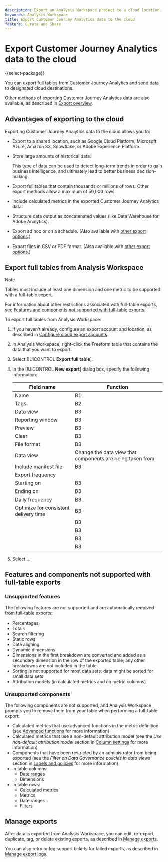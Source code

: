 ```yaml
---
description: Export an Analysis Workspace project to a cloud location.
keywords: Analysis Workspace
title: Export Customer Journey Analytics data to the cloud
feature: Curate and Share
---
```

# Export Customer Journey Analytics data to the cloud

{{select-package}}

You can export full tables from Customer Journey Analytics and send data to designated cloud destinations. 

Other methods of exporting Customer Journey Analytics data are also available, as described in [Export overview](/help/analysis-workspace/export/export-project-overview.md).

## Advantages of exporting to the cloud

Exporting Customer Journey Analytics data to the cloud allows you to: 

* Export to a shared location, such as Google Cloud Platform, Microsoft Azure, Amazon S3, Snowflake, or Adobe Experience Platform.

* Store large amounts of historical data.

  This type of data can be used to detect long-term trends in order to gain business intelligence, and ultimately lead to better business decision-making.
  
* Export full tables that contain thousands or millions of rows. Other export methods allow a maximum of 50,000 rows.

* Include calculated metrics in the exported Customer Journey Analytics data.

* Structure data output as concatenated values (like Data Warehouse for Adobe Analytics).

* Export ad hoc or on a schedule. (Also available with [other export options](/help/analysis-workspace/export/export-project-overview.md).)

* Export files in CSV or PDF format. (Also available with [other export options](/help/analysis-workspace/export/export-project-overview.md).)

## Export full tables from Analysis Workspace

>[!NOTE]
>
>Tables must include at least one dimension and one metric to be supported with a full-table export. 
>
>For information about other restrictions associated with full-table exports, see [Features and components not supported with full-table exports](#features-and-components-not-supported-with-full-table-exports).

To export full tables from Analysis Workspace:

1. If you haven't already, configure an export account and location, as described in [Configure cloud export accounts](/help/components/exports/cloud-export-accounts.md).

1. In Analysis Workspace, right-click the Freeform table that contains the data that you want to export. 

1. Select [!UICONTROL **Export full table**].

1. In the [!UICONTROL **New export**] dialog box, specify the following information:

   |Field name | Function | 
   |---------|----------|
   | Name | B1 | 
   | Tags | B2 | 
   | Data view | B3 | 
   | Reporting window | B3 | 
   | Preview | B3 | 
   | Clear | B3 | 
   | File format | B3 | 
   | Data view | Change the data view that components are being taken from <!-- re-word. A data view drop-down will be updated. Also adding a Data view column in the export. (I also might need to write a warning dialog that comes up if there are components that don't exist in the new data view they're picking -->
   | Include manifest file | B3 | 
   | Export frequency | <!-- We'll add One Time, and then the below will go away... It's either a drop-down or a range picker. Both in the Data table section above. Lookback window changes depending on what is selected (if they're doing Daily, then we might not let them look back to the last year)... --> | 
   | Starting on  | B3 | 
   | Ending on | B3 | 
   | Daily frequency | B3 | 
   | Optimize for consistent delivery time | B3 | 
   |  | B3 |
   |  | B3 |
   |  | B3 |
   |  | B3 |

1. Select ...

## Features and components not supported with full-table exports

### Unsupported features

The following features are not supported and are automatically removed from full-table exports:

* Percentages
* Totals
* Search filtering
* Static rows
* Date aligning
* Dynamic dimensions
* Dimensions in the first breakdown are converted and added as a secondary dimension in the row of the exported table; any other breakdowns are not included in the table
* Sorting is not supported for most data sets; data might be sorted for small data sets
* Attribution models (in calculated metrics and on metric columns)

### Unsupported components

The following components are not supported, and Analysis Workspace prompts you to remove them from your table when performing a full-table export:

* Calculated metrics that use advanced functions in the metric definition (see [Advanced functions](/help/components/calc-metrics/cm-adv-functions.md) for more information)
* Calculated metrics that use a non-default attribution model (see the *Use non-default attribution model* section in [Column settings](/help/analysis-workspace/visualizations/freeform-table/column-row-settings/column-settings.md) for more information)
* Components that have been restricted by an administrator from being exported (see the *Filter on Data Governance policies in data views* section in [Labels and policies](/help/data-views/data-governance.md) for more information)
* In table columns:
  * Date ranges
  * Dimensions
* In table rows:
  * Calculated metrics
  * Metrics
  * Date ranges
  * Filters

 ## Manage exports

After data is exported from Analysis Workspace, you can edit, re-export, duplicate, tag, or delete existing exports, as described in [Manage exports](/help/components/exports/manage-exports.md). 

You can also retry or log support tickets for failed exports, as described in [Manage export logs](/help/components/exports/manage-export-logs.md).
